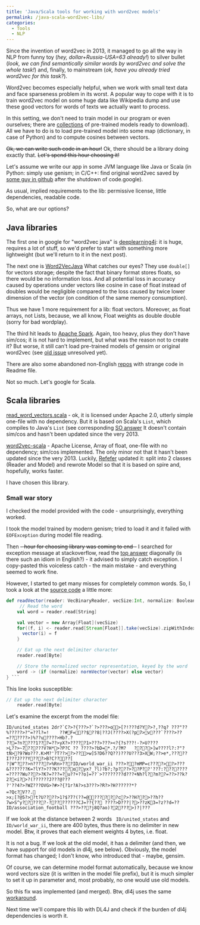 ```yaml
---
title: 'Java/Scala tools for working with word2vec models'
permalink: /java-scala-word2vec-libs/
categories:
  - Tools
  - NLP
---
```


Since the invention of word2vec in 2013,
it managed to go all the way in NLP from funny toy (_hey, dollar+Russia-USA=63 already!_)
to silver bullet (_look, we can find semantically similar words by word2vec and solve the whole task!_)
 and, finally, to mainstream (_ok, have you already tried word2vec for this task?_).

Word2vec becomes especially helpful,
when we work with small text data and face sparseness problem in its worst.
A popular way to cope with it is to train word2vec model on some huge data like Wikipedia dump
and use these good vectors for words of texts we actually want to process.

In this setting, we don't need to train model in our program or even ourselves;
there are [collections](https://github.com/3Top/word2vec-api#where-to-get-a-pretrained-models)
 of pre-trained models ready to download).
All we have to do is to load pre-trained model into some map
(dictionary, in case of Python) and to compute cosines between vectors.

~~Ok, we can write such code in an hour!~~
Ok, there should be a library doing exactly that. ~~Let's spend this hour choosing it!~~

Let's assume we write our app in some JVM language like Java or Scala
(in Python: simply use genism;
in C/C++: find original word2vec saved by [some guy in github](https://github.com/3Top/word2vec-api#where-to-get-a-pretrained-models)
after the shutdown of code.google).

As usual, implied requirements to the lib:
permissive license, little dependencies, readable code.

So, what are our options?

## Java libraries
The first one in google for "word2vec java" is [deeplearning4j](https://deeplearning4j.org):
it is huge, requires a lot of stuff,
so we'd prefer to start with something more lightweight (but we'll return to it in the next post).

The next one is [Word2VecJava](https://github.com/medallia/Word2VecJava)
What catches our eyes? They use `double[]` for vectors storage; despite the fact that binary format stores floats, so there would be no information loss. And all potential loss in accuracy caused by operations under vectors like cosine in case of float instead of doubles would be negligible compared to the loss caused by twice lower dimension of the vector (on condition of the same memory consumption).

Thus we have 1 more requirement for a lib: float vectors. Moreover, as float arrays, not Lists, because, we all know, Float weights as double double (sorry for bad wordplay).

The third hit leads to [Apache Spark](http://spark.apache.org/docs/latest/ml-features.html#word2vec). 
Again, too heavy, plus they don't have sim/cos;
it is not hard to implement, but what was the reason not to create it?
But worse, it still can't load pre-trained models of gensim or original word2vec
(see [old issue](https://issues.apache.org/jira/browse/SPARK-9484) unresolved yet).

There are also some abandoned non-English [repos](https://github.com/NLPchina/Word2VEC_java)
with strange code in Readme file.

Not so much. Let's google for Scala.

## Scala libraries
[read_word_vectors.scala](https://github.com/awhogue/word2vec-scala/blob/master/read_word_vectors.scala) -
ok, it is licensed under Apache 2.0, utterly simple one-file with no dependency.
But it is based on Scala's `List`, which compiles to Java's `List` (see corresponding [SO answer](http://stackoverflow.com/questions/2712877/difference-between-array-and-list-in-scala)
It doesn't contain sim/cos and hasn't been updated since the very 2013.

[word2vec-scala](https://github.com/trananh/word2vec-scala) - Apache License, Array of float, one-file with no dependency; sim/cos implemented.
The only minor not that it hasn't been updated since the very 2013.
Luckily, [Refefer](https://github.com/Refefer) updated it:
split into 2 classes (Reader and Model)
and rewrote Model so that it is based on spire and, hopefully, works faster.

I have chosen this library.

### Small war story

I checked the model provided with the code - unsurprisingly, everything worked.

I took the model trained by modern genism;
tried to load it and it failed with `EOFException` during model file reading.

Then ~~- hour for choosing library was coming to end -~~ I searched for exception message at stackoverflow,
read the [top answer](http://stackoverflow.com/questions/18451232/eofexception-how-to-handle) diagonally (is there such an idiom in English?) -
it advised to simply catch exception.
I copy-pasted this voiceless catch - the main mistake - and everything seemed to work fine.

However, I started to get many misses for completely common words.
So, I took a look at the [source code](https://github.com/Refefer/word2vec-scala/blob/b75b33201a1b073d5e47b6b48837ede905a9e301/src/main/scala/word2vec/Reader.scala#L98) a little more:
```scala
def readVector(reader: VecBinaryReader, vecSize:Int, normalize: Boolean): (String, Array[Float]) = {
     // Read the word
    val word = reader.read[String]

    val vector = new Array[Float](vecSize)
    for((f, i) <- reader.read[Stream[Float]].take(vecSize).zipWithIndex) {
      vector(i) = f
    }

    // Eat up the next delimiter character
    reader.read[Byte]

    // Store the normalized vector representation, keyed by the word
    word -> (if (normalize) normVector(vector) else vector)
} ```
```
This line looks susceptible:
```scala
// Eat up the next delimiter character
    reader.read[Byte]
```
Let's examine the excerpt from the model file:
```
ID/united_states 2dr?`C?>?{???>?`?>???>o>[?!???d?Y?>?,??q? ???"??%?????>?"=??l?=!	??#F=??$??8|??J(????>X(?p7>v???`????>??=??????>)%??u????>Hb?.?
??=?n????1???=??>yX?>?????1>???>???><?{?s???!-?>U????
>L??>~7?????V?H*>?P?C ?? ????>?bD=*.?/?M?	???>]w????l?:?"?tÑ>?9?Wo???.K>M?'?T??>?>??>w]5?D6??Q??)???U???3>XW;??>e*,?????I???J???Y???>B?C????[
?|W^???>n?????>%Rn>???ID/world_war_ii ???>??mMP=c????>?>???&???????K=?lY?>???K????o?yx?_?l)?b?;?p???>??P??'???:???????=?????Wu???>?K?=???=?u??+??o]=??`>????????d???+Nh?l??m??=??>??k?2?<i?>?(??????J???@???
?'??4?>?WZ???OVG>?#>?{?1r?A?>s3???>?R?>?H??????*?
=?Qc?V??.
>x;[?@5?>?t?U????>1?$?7?(??=@??????c?>??H??>??h??7w>S^y??????-?????????CJ=??{??	????>D???|?>??zK3=?z??d=??ID/association_football ???>???j8Q?ao)?2???>)?|???
```
If we look at the distance between 2 words ` ID/united_states` and ` ID/world_war_ii`, there are 400 bytes, thus there is no delimiter in new model.
Btw, it proves that each element weights 4 bytes, i.e. float.

It is not a bug. If we look at the old model, it has a delimiter (and then, we have support for old models in dl4j, see below).
Obviously, the model format has changed; I don't know, who introduced that - maybe, gensim.

Of course, we can determine model format automatically, because we know word vectors size (it is written in the model file prefix),
but it is much simpler to set it up in parameter and, most probably, no one would use old models.

So this fix was implemented (and merged).
Btw, dl4j uses the same [workaround](https://github.com/deeplearning4j/deeplearning4j/blob/91a481ae8f5bcb4c9ff3463c1bba2df69d7325d2/deeplearning4j-nlp-parent/deeplearning4j-nlp/src/main/java/org/deeplearning4j/models/embeddings/loader/WordVectorSerializer.java#L114).


Next time we'll compare this lib with DL4J and check if the burden of dl4j dependencies is worth it.
